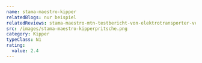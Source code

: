 ```yaml
---
name: stama-maestro-kipper
relatedBlogs: nur beispiel
relatedReviews: stama-maestro-mtn-testbericht-von-elektrotransporter-vergleich
src: /images/stama-maestro-kipperpritsche.png
category: Kipper
typeClass: N1
rating:
  value: 2.4
---
```

